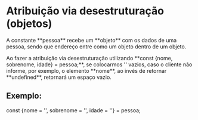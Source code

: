 # Atribuição via desestruturação (objetos)

<p>A constante **pessoa** recebe um **objeto** com os dados de uma pessoa, sendo que endereço entre como um objeto dentro de um objeto.</p>

<p>Ao fazer a atribuição via desestruturação utilizando **const {nome, sobrenome, idade} = pessoa;**, se colocarmos '' vazios, caso o cliente não informe, por exemplo, o elemento **nome**, ao invés de retornar **undefined**, retornará um espaço vazio.</p>

## Exemplo:

<p>const {nome = '', sobrenome = '', idade = ''} = pessoa;</p>